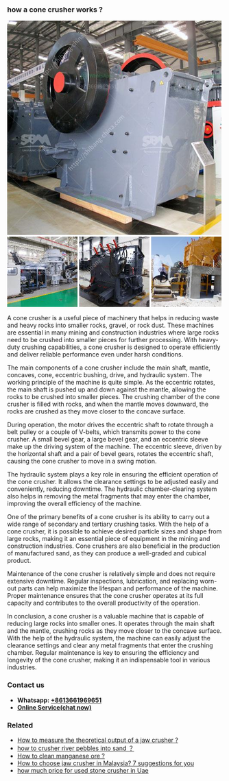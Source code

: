 <h3>how a cone crusher works ?</h3><img src='1701746058.jpg' alt=''><p>A cone crusher is a useful piece of machinery that helps in reducing waste and heavy rocks into smaller rocks, gravel, or rock dust. These machines are essential in many mining and construction industries where large rocks need to be crushed into smaller pieces for further processing. With heavy-duty crushing capabilities, a cone crusher is designed to operate efficiently and deliver reliable performance even under harsh conditions.</p><p>The main components of a cone crusher include the main shaft, mantle, concaves, cone, eccentric bushing, drive, and hydraulic system. The working principle of the machine is quite simple. As the eccentric rotates, the main shaft is pushed up and down against the mantle, allowing the rocks to be crushed into smaller pieces. The crushing chamber of the cone crusher is filled with rocks, and when the mantle moves downward, the rocks are crushed as they move closer to the concave surface.</p><p>During operation, the motor drives the eccentric shaft to rotate through a belt pulley or a couple of V-belts, which transmits power to the cone crusher. A small bevel gear, a large bevel gear, and an eccentric sleeve make up the driving system of the machine. The eccentric sleeve, driven by the horizontal shaft and a pair of bevel gears, rotates the eccentric shaft, causing the cone crusher to move in a swing motion.</p><p>The hydraulic system plays a key role in ensuring the efficient operation of the cone crusher. It allows the clearance settings to be adjusted easily and conveniently, reducing downtime. The hydraulic chamber-clearing system also helps in removing the metal fragments that may enter the chamber, improving the overall efficiency of the machine.</p><p>One of the primary benefits of a cone crusher is its ability to carry out a wide range of secondary and tertiary crushing tasks. With the help of a cone crusher, it is possible to achieve desired particle sizes and shape from large rocks, making it an essential piece of equipment in the mining and construction industries. Cone crushers are also beneficial in the production of manufactured sand, as they can produce a well-graded and cubical product.</p><p>Maintenance of the cone crusher is relatively simple and does not require extensive downtime. Regular inspections, lubrication, and replacing worn-out parts can help maximize the lifespan and performance of the machine. Proper maintenance ensures that the cone crusher operates at its full capacity and contributes to the overall productivity of the operation.</p><p>In conclusion, a cone crusher is a valuable machine that is capable of reducing large rocks into smaller ones. It operates through the main shaft and the mantle, crushing rocks as they move closer to the concave surface. With the help of the hydraulic system, the machine can easily adjust the clearance settings and clear any metal fragments that enter the crushing chamber. Regular maintenance is key to ensuring the efficiency and longevity of the cone crusher, making it an indispensable tool in various industries.</p><h3>Contact us</h3><ul><li><strong>Whatsapp:&nbsp;<a href="https://wa.me/8613661969651">+8613661969651</a></strong></li><li><a href="https://swt.shibang-china.com/?git&amp;zhl&amp;how a cone crusher works "><strong>Online Service(chat now)</strong></a></li></ul><h3>Related</h3><ul><li><a href='How to measure the theoretical output of a jaw crusher .md'>How to measure the theoretical output of a jaw crusher ?</a></li><li><a href='how to crusher river pebbles into sand ？.md'>how to crusher river pebbles into sand ？</a></li><li><a href='How to clean manganese ore .md'>How to clean manganese ore ?</a></li><li><a href='How to choose jaw crusher in Malaysia 7 suggestions for you.md'>How to choose jaw crusher in Malaysia? 7 suggestions for you</a></li><li><a href='how much price for used stone crusher in Uae.md'>how much price for used stone crusher in Uae</a></li></ul>